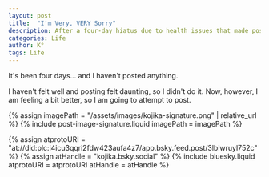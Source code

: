 ```yaml
---
layout: post
title:  "I'm Very, VERY Sorry"
description: After a four-day hiatus due to health issues that made posting feel overwhelming, I'm finally feeling well enough to get back to writing. Sometimes we need to listen to our bodies and take breaks, but now I'm ready to resume sharing content with you all.
categories: Life
author: K°
tags: Life
---
```


It's been four days... and I haven't posted anything.

I haven't felt well and posting felt daunting, so I didn't do it. Now, however, I am feeling a bit better, so I am going to attempt to post.

<!-- signature -->
{% assign imagePath = "/assets/images/kojika-signature.png" | relative_url %}
{% include post-image-signature.liquid imagePath = imagePath %}

<!-- comments -->
{% assign atprotoURI = "at://did:plc:i4icu3qqri2fdw423aufa4z7/app.bsky.feed.post/3lbiwruyl752c" %}
{% assign atHandle = "kojika.bsky.social" %}
{% include bluesky.liquid atprotoURI = atprotoURI atHandle = atHandle %}